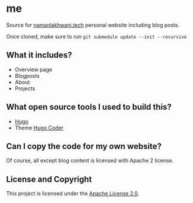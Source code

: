 # me

Source for [namanlakhwani.tech](https://namanlakhwani.tech) personal website including blog posts.

Once cloned, make sure to run `git submodule update --init --recursive`

## What it includes?

* Overview page
* Blogposts
* About
* Projects

## What open source tools I used to build this?

* [Hugo](https://gohugo.io/overview/introduction/)
* Theme [Hugo Coder](https://themes.gohugo.io/hugo-coder/)

## Can I copy the code for my own website?

Of course, all except blog content is licensed with Apache 2 license.

## License and Copyright

This project is licensed under the [Apache License 2.0](LICENCE.txt).